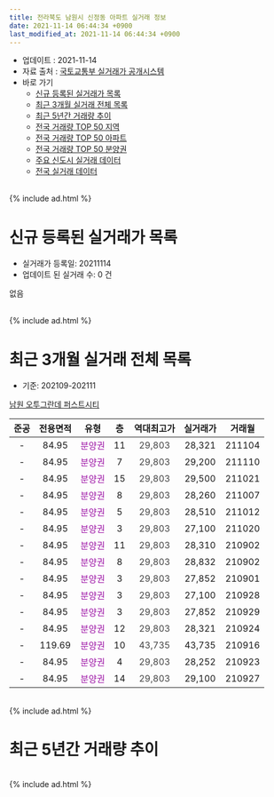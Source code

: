 ```yaml
---
title: 전라북도 남원시 신정동 아파트 실거래 정보
date: 2021-11-14 06:44:34 +0900
last_modified_at: 2021-11-14 06:44:34 +0900
---
```


* 업데이트 : 2021-11-14
* 자료 출처 : [국토교통부 실거래가 공개시스템](http://rt.molit.go.kr)
* 바로 가기
    * [신규 등록된 실거래가 목록](#신규-등록된-실거래가-목록)
    * [최근 3개월 실거래 전체 목록](#최근-3개월-실거래-전체-목록)
    * [최근 5년간 거래량 추이](#최근-5년간-거래량-추이)
    * [전국 거래량 TOP 50 지역](https://inasie.github.io/apt-trade-info/최근-3개월-전국에서-가장-거래가-많이-발생한-지역)
    * [전국 거래량 TOP 50 아파트](https://inasie.github.io/apt-trade-info/최근-3개월-전국에서-가장-거래가-많이-발생한-아파트)
    * [전국 거래량 TOP 50 분양권](https://inasie.github.io/apt-trade-info/최근-3개월-전국에서-가장-거래가-많이-발생한-분양권)
    * [주요 신도시 실거래 데이터](https://inasie.github.io/apt-trade-info/주요-신도시)
    * [전국 실거래 데이터](https://inasie.github.io/apt-trade-info/전국)
<br>
{% include ad.html %}
<br>

# 신규 등록된 실거래가 목록
* 실거래가 등록일: 20211114
* 업데이트 된 실거래 수: 0 건

없음

<br>
{% include ad.html %}
<br>

# 최근 3개월 실거래 전체 목록
* 기준: 202109-202111


[남원 오투그란데 퍼스트시티](https://search.naver.com/search.naver?query=%EC%A0%84%EB%9D%BC%EB%B6%81%EB%8F%84+%EB%82%A8%EC%9B%90%EC%8B%9C+%EC%8B%A0%EC%A0%95%EB%8F%99+%EB%82%A8%EC%9B%90+%EC%98%A4%ED%88%AC%EA%B7%B8%EB%9E%80%EB%8D%B0+%ED%8D%BC%EC%8A%A4%ED%8A%B8%EC%8B%9C%ED%8B%B0)

|준공|전용면적|유형|층|역대최고가|실거래가|거래월|
|:---:|:---:|:---:|:---:|:---:|:---:|:---:|
|-|84.95|<span style="color:#9C11A5">분양권</span>|11|<span style="color:#444444">29,803</span>|28,321|211104|
|-|84.95|<span style="color:#9C11A5">분양권</span>|7|<span style="color:#444444">29,803</span>|29,200|211110|
|-|84.95|<span style="color:#9C11A5">분양권</span>|15|<span style="color:#444444">29,803</span>|29,500|211021|
|-|84.95|<span style="color:#9C11A5">분양권</span>|8|<span style="color:#444444">29,803</span>|28,260|211007|
|-|84.95|<span style="color:#9C11A5">분양권</span>|5|<span style="color:#444444">29,803</span>|28,510|211012|
|-|84.95|<span style="color:#9C11A5">분양권</span>|3|<span style="color:#444444">29,803</span>|27,100|211020|
|-|84.95|<span style="color:#9C11A5">분양권</span>|11|<span style="color:#444444">29,803</span>|28,310|210902|
|-|84.95|<span style="color:#9C11A5">분양권</span>|8|<span style="color:#444444">29,803</span>|28,832|210902|
|-|84.95|<span style="color:#9C11A5">분양권</span>|3|<span style="color:#444444">29,803</span>|27,852|210901|
|-|84.95|<span style="color:#9C11A5">분양권</span>|3|<span style="color:#444444">29,803</span>|27,100|210928|
|-|84.95|<span style="color:#9C11A5">분양권</span>|3|<span style="color:#444444">29,803</span>|27,852|210929|
|-|84.95|<span style="color:#9C11A5">분양권</span>|12|<span style="color:#444444">29,803</span>|28,321|210924|
|-|119.69|<span style="color:#9C11A5">분양권</span>|10|<span style="color:#444444">43,735</span>|43,735|210916|
|-|84.95|<span style="color:#9C11A5">분양권</span>|4|<span style="color:#444444">29,803</span>|28,252|210923|
|-|84.95|<span style="color:#9C11A5">분양권</span>|14|<span style="color:#444444">29,803</span>|29,100|210927|


<br>
{% include ad.html %}
<br>

# 최근 5년간 거래량 추이


<div style="width:100%;">
    <canvas id="deal_progress" height="200"></canvas>
</div>

<script>
new Chart(document.getElementById("deal_progress"), {
    type: 'line',
    data: {
        labels: ['201611','201612','201701','201702','201703','201704','201705','201706','201707','201708','201709','201710','201711','201712','201801','201802','201803','201804','201805','201806','201807','201808','201809','201810','201811','201812','201901','201902','201903','201904','201905','201906','201907','201908','201909','201910','201911','201912','202001','202002','202003','202004','202005','202006','202007','202008','202009','202010','202011','202012','202101','202102','202103','202104','202105','202106','202107','202108','202109','202110','202111'],
        datasets: [{
            label: '매매',
            pointRadius: 1,
            data: [0, 0, 0, 0, 0, 0, 0, 0, 0, 0, 0, 0, 0, 0, 0, 0, 0, 0, 0, 0, 0, 0, 0, 0, 0, 0, 0, 0, 0, 0, 0, 0, 0, 0, 0, 0, 0, 0, 0, 0, 0, 0, 0, 0, 0, 0, 0, 0, 0, 3, 8, 8, 0, 0, 4, 2, 4, 4, 9, 4, 2],
            borderColor: "rgba(255, 201, 14, 1)",
            backgroundColor: "rgba(255, 201, 14, 0.5)",
            fill: false,
            lineTension: 0
        },{
            label: '전월세',
            pointRadius: 1,
            data: [0, 0, 0, 0, 0, 0, 0, 0, 0, 0, 0, 0, 0, 0, 0, 0, 0, 0, 0, 0, 0, 0, 0, 0, 0, 0, 0, 0, 0, 0, 0, 0, 0, 0, 0, 0, 0, 0, 0, 0, 0, 0, 0, 0, 0, 0, 0, 0, 0, 0, 0, 0, 0, 0, 0, 0, 0, 0, 0, 0, 0],
            borderColor: "rgba(0, 141, 185, 1)",
            backgroundColor: "rgba(0, 141, 185, 0.5)",
            fill: false,
            lineTension: 0
        }
        ]
    },
    options: {
        responsive: true,
        title: {
            display: false
        },
        tooltips: {
            mode: 'index',
            intersect: false
        },
        hover: {
            mode: 'nearest',
            intersect: true
        },
        scales: {
            xAxes: [{
                display: true,
                scaleLabel: {
                    display: true,
                    labelString: '년/월'
                }
            }],
            yAxes: [{
                display: true,
                ticks: {
                    suggestedMin: 0,
                },
                scaleLabel: {
                    display: true,
                    labelString: '실거래 수'
                }
            }]
        }
    }
});

</script>


<br>
{% include ad.html %}
<br>

